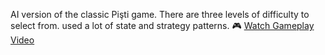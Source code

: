 AI version of the classic Pişti game. There are three levels of difficulty to select from. used a lot of state and strategy patterns.
🎮 [Watch Gameplay Video](gameplay.mp4)
